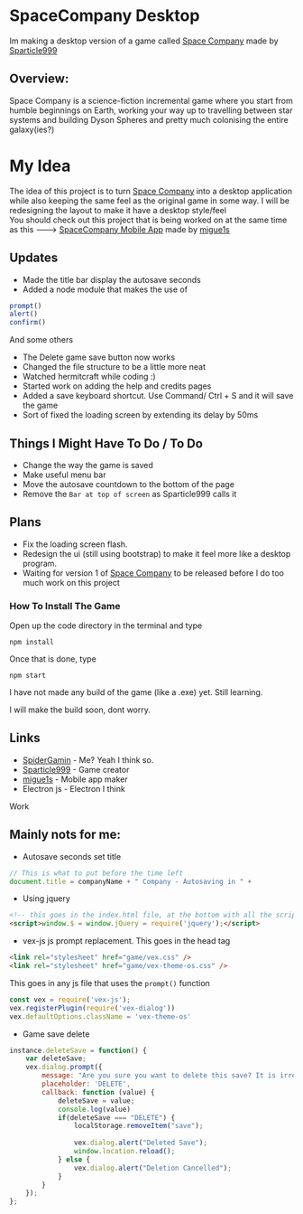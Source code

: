 # SpaceCompany Desktop
Im making a desktop version of a game called <a href="https://github.com/sparticle999/spacecompany">Space Company</a> made by <a href="https://github.com/sparticle999">Sparticle999</a>

## Overview:
Space Company is a science-fiction incremental game where you start from humble beginnings on Earth, working your way up to travelling between star systems and building Dyson Spheres and pretty much colonising the entire galaxy(ies?)

# My Idea
The idea of this project is to turn <a href="https://github.com/sparticle999/spacecompany">Space Company</a> into a desktop application while also keeping the same feel as the original game in some way. I will be redesigning the layout to make it have a desktop style/feel
<br>You should check out this project that is being worked on at the same time as this ---> <a href="https://github.com/migue1s/SpaceCompanyNative" target="_blank">SpaceCompany Mobile App</a> made by <a href="https://github.com/migue1s" target="_blank">migue1s</a>

## Updates
* Made the title bar display the autosave seconds
* Added a node module that makes the use of 
```js
prompt()
alert()
confirm()
``` 
And some others
* The Delete game save button now works
* Changed the file structure to be a little more neat
* Watched hermitcraft while coding :)
* Started work on adding the help and credits pages
* Added a save keyboard shortcut. Use Command/ Ctrl + S and it will save the game
* Sort of fixed the loading screen by extending its delay by 50ms


## Things I Might Have To Do / To Do
* Change the way the game is saved
* Make useful menu bar 
* Move the autosave countdown to the bottom of the page
* Remove the `Bar at top of screen` as Sparticle999 calls it


## Plans
* Fix the loading screen flash. 
* Redesign the ui (still using bootstrap) to make it feel more like a desktop program.
* Waiting for version 1 of <a href="https://github.com/sparticle999/spacecompany">Space Company</a> to be released before I do too much work on this project

### How To Install The Game
Open up the code directory in the terminal and type

```npm install```

Once that is done, type

```npm start```



I have not made any build of the game (like a .exe) yet. Still learning.

I will make the build soon, dont worry.

## Links 
* <a href="https://github.com/spidergamin" target="_blank">SpiderGamin</a> - Me? Yeah I think so.
* <a href="https://github.com/migue1s" target="_blank">Sparticle999</a> - Game creator
* <a href="https://github.com/migue1s" target="_blank">migue1s</a> - Mobile app maker
* Electron js - Electron I think


Work

## Mainly nots for me: 
* Autosave seconds set title
```js
// This is what to put before the time left
document.title = companyName + " Company - Autosaving in " +
```

* Using jquery
```html
<!-- this goes in the index.html file, at the bottom with all the script tags -->
<script>window.$ = window.jQuery = require('jquery');</script>
```

* vex-js js prompt replacement. This goes in the head tag
```html
<link rel="stylesheet" href="game/vex.css" />
<link rel="stylesheet" href="game/vex-theme-os.css" />
```
This goes in any js file that uses the `prompt()` function
```js
const vex = require('vex-js');
vex.registerPlugin(require('vex-dialog'))
vex.defaultOptions.className = 'vex-theme-os'
```

* Game save delete
```js
instance.deleteSave = function() {
    var deleteSave;
    vex.dialog.prompt({
        message: "Are you sure you want to delete this save? It is irreversible! If so, type 'DELETE' into the box.",
        placeholder: 'DELETE',
        callback: function (value) {
            deleteSave = value;
            console.log(value)
            if(deleteSave === "DELETE") {
                localStorage.removeItem("save");
        
                vex.dialog.alert("Deleted Save");
                window.location.reload();
            } else {
                vex.dialog.alert("Deletion Cancelled");
            }
        }
    });
};
```